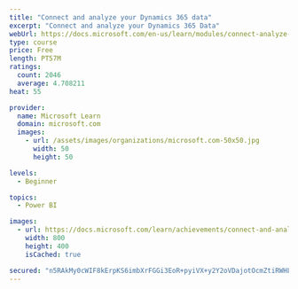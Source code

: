 ```yaml
---
title: "Connect and analyze your Dynamics 365 data​"
excerpt: "Connect and analyze your Dynamics 365 Data​"
webUrl: https://docs.microsoft.com/en-us/learn/modules/connect-analyze-dynamics-365-data/
type: course
price: Free
length: PT57M
ratings:
  count: 2046
  average: 4.708211
heat: 55

provider:
  name: Microsoft Learn
  domain: microsoft.com
  images:
    - url: /assets/images/organizations/microsoft.com-50x50.jpg
      width: 50
      height: 50

levels:
  - Beginner

topics:
  - Power BI

images:
  - url: https://docs.microsoft.com/learn/achievements/connect-and-analyze-your-microsoft-dynamics-365-data-social.png
    width: 800
    height: 400
    isCached: true

secured: "n5RAkMy0cWIF8kErpKS6imbXrFGGi3EoR+pyiVX+y2Y2oVDajotOcmZtiRWHLlQ7tI5cgWD8xl719E1mjZsWR/fK7h9jPJYWiJj6p4yZ0U4fr1t/bJfW5SKfOf6s6yKDJQLCo/wPes5zOU3S0afEh/c+VKwjN5lqbGPD3GL2yGo6c/5VXuKXms+HB07GKxbhmff/KvOaYXJcq9G7r9KVjab+ReioFezY28PmOYlZJvIE+CMtQHR7vorF6juHzrBQO5ly+Zd7ypYQ2IWvhO8GHApe3UBUdG48crtzLjVnTOwcKR0vh1cIdnY4QUSY5s0PsuhBMW6x3K3qteAltBgUnYqJNc/bhoaO+XfcNbKqKVFKLtr/TgKmRctkgwWzvoZMM9i73tSPTgQSs9nurL4n5lKOisuwvclCGeR/H+HeIhE=;7JITnPUmKP4hdvvhl46Z3Q=="
---
```


